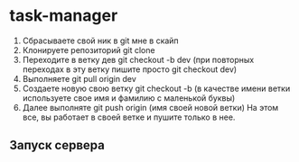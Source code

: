 # task-manager
1. Сбрасываете свой ник в git мне в скайп
2. Клонируете репозиторий git clone
3. Переходите в ветку дев git checkout -b dev (при повторных переходах в эту ветку пишите просто git checkout dev)
4. Выполняете git pull origin dev
5. Создаете новую свою ветку git checkout -b (в качестве имени ветки используете свое имя и фамилию с маленькой буквы)
6. Далее выполняте git push origin (имя своей новой ветки)
На этом все, вы работает в своей ветке и пушите только в нее.

## Запуск сервера

